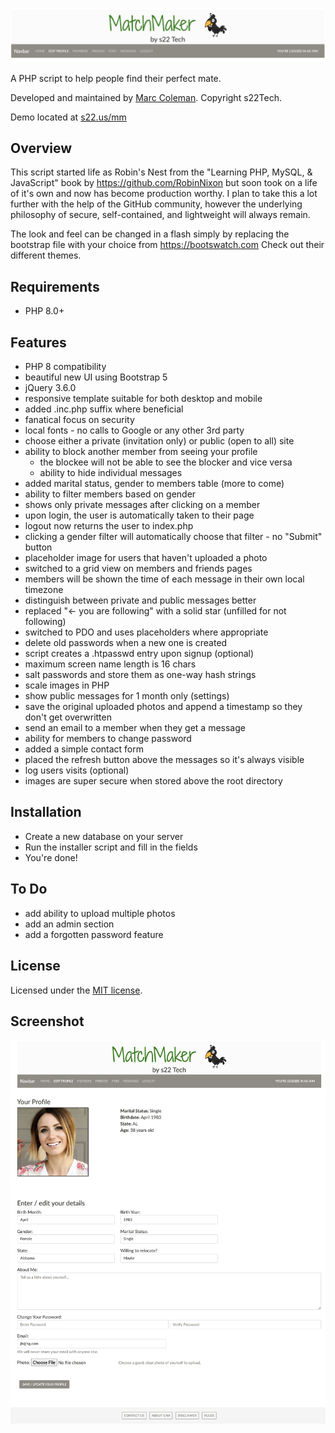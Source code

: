 ![Banner](https://raw.githubusercontent.com/s22-tech/MatchMaker/master/screenshots/banner.png)

A PHP script to help people find their perfect mate.

Developed and maintained by [Marc Coleman](https://github.com/s22-tech). Copyright s22Tech.

Demo located at [s22.us/mm](https://www.s22.us/mm/)

## Overview

This script started life as Robin's Nest from the "Learning PHP, MySQL, & JavaScript" book by https://github.com/RobinNixon but soon took on a life of it's own and now has become production worthy.  I plan to take this a lot further with the help of the GitHub community, however the underlying philosophy of secure, self-contained, and lightweight will always remain.

The look and feel can be changed in a flash simply by replacing the bootstrap file with your choice from https://bootswatch.com
Check out their different themes.

## Requirements

- PHP 8.0+

## Features

- PHP 8 compatibility
- beautiful new UI using Bootstrap 5
- jQuery 3.6.0
- responsive template suitable for both desktop and mobile
- added .inc.php suffix where beneficial
- fanatical focus on security
- local fonts - no calls to Google or any other 3rd party
- choose either a private (invitation only) or public (open to all) site
- ability to block another member from seeing your profile
	- the blockee will not be able to see the blocker and vice versa
	- ability to hide individual messages
- added marital status, gender to members table (more to come)
- ability to filter members based on gender
- shows only private messages after clicking on a member
- upon login, the user is automatically taken to their page
- logout now returns the user to index.php
- clicking a gender filter will automatically choose that filter - no "Submit" button
- placeholder image for users that haven't uploaded a photo
- switched to a grid view on members and friends pages
- members will be shown the time of each message in their own local timezone
- distinguish between private and public messages better
- replaced "← you are following" with a solid star (unfilled for not following)
- switched to PDO and uses placeholders where appropriate
- delete old passwords when a new one is created
- script creates a .htpasswd entry upon signup (optional)
- maximum screen name length is 16 chars
- salt passwords and store them as one-way hash strings
- scale images in PHP
- show public messages for 1 month only (settings)
- save the original uploaded photos and append a timestamp so they don't get overwritten
- send an email to a member when they get a message
- ability for members to change password
- added a simple contact form
- placed the refresh button above the messages so it's always visible
- log users visits (optional)
- images are super secure when stored above the root directory

## Installation
- Create a new database on your server
- Run the  installer script and fill in the fields
- You're done!

## To Do

- add ability to upload multiple photos
- add an admin section
- add a forgotten password feature

## License

Licensed under the [MIT license](http://opensource.org/licenses/MIT).

## Screenshot

![Profile Page](https://raw.githubusercontent.com/s22-tech/MatchMaker/master/screenshots/profile-page.png)


